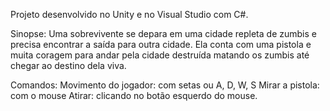 Projeto desenvolvido no Unity e no Visual Studio com C#.

Sinopse:
Uma sobrevivente se depara em uma cidade repleta de zumbis e precisa encontrar a saída para outra cidade. Ela conta com uma pistola e muita coragem para andar pela cidade destruída matando os zumbis até chegar ao destino dela viva.

Comandos:
Movimento do jogador: com setas ou A, D, W, S
Mirar a pistola: com o mouse
Atirar: clicando no botão esquerdo do mouse.

